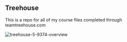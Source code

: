 ## Treehouse

This is a repo for all of my course files completed through teamtreehouse.com



![treehouse-5-9374-overview](https://user-images.githubusercontent.com/44123561/51081248-3aa28100-16b9-11e9-81d2-6a9f3fbf8dbb.jpg)


